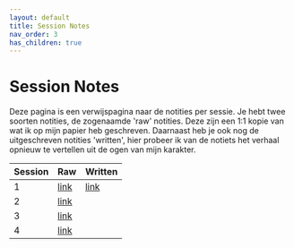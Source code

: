 ```yaml
---
layout: default
title: Session Notes
nav_order: 3
has_children: true
---
```


# Session Notes

Deze pagina is een verwijspagina naar de notities per sessie.
Je hebt twee soorten notities, de zogenaamde 'raw' notities. Deze zijn een 1:1 kopie van wat ik op mijn papier heb geschreven.
Daarnaast heb je ook nog de uitgeschreven notities 'written', hier probeer ik van de notiets het verhaal opnieuw te vertellen uit de ogen van mijn karakter.

| Session  | Raw  | Written  |
|---|---|---|
| 1  | [link](session-1-raw.md) | [link](session-1.md) |
| 2  | [link](session-2-raw.md) |   |
| 3  | [link](session-3-raw.md) |   |
| 4  | [link](session-4-raw.md) |   |
